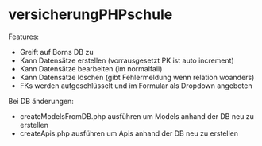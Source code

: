 # versicherungPHPschule

Features:
- Greift auf Borns DB zu
- Kann Datensätze erstellen (vorrausgesetzt PK ist auto increment)
- Kann Datensätze bearbeiten (im normalfall)
- Kann Datensätze löschen (gibt Fehlermeldung wenn relation woanders)
- FKs werden aufgeschlüsselt und im Formular als Dropdown angeboten

Bei DB änderungen:
- createModelsFromDB.php ausführen um Models anhand der DB neu zu erstellen
- createApis.php ausführen um Apis anhand der DB neu zu erstellen
